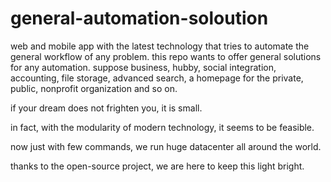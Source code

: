 # general-automation-soloution
web and mobile app with the latest technology that tries to automate the general workflow of any problem.
this repo wants to offer general solutions for any automation.
suppose business, hubby, social integration, accounting, file storage, advanced search, a homepage for the private, public,
nonprofit organization and so on.

if your dream does not frighten you, it is small.

in fact, with the modularity of modern technology, it seems to be feasible.

now just with few commands, we run huge datacenter all around the world.

thanks to the open-source project, we are here to keep this light bright.

